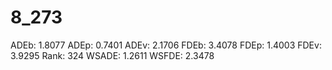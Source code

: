 # 8_273

ADEb: 1.8077
ADEp: 0.7401
ADEv: 2.1706
FDEb: 3.4078
FDEp: 1.4003
FDEv: 3.9295
Rank: 324
WSADE: 1.2611
WSFDE: 2.3478